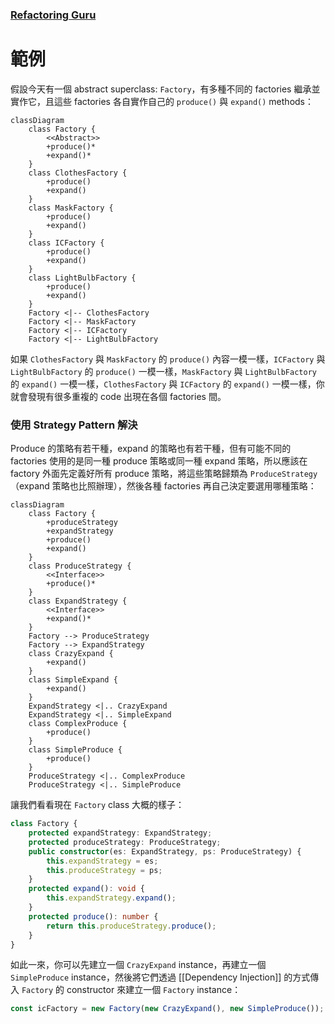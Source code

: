 ### [Refactoring Guru](https://refactoring.guru/design-patterns/strategy)

# 範例

假設今天有一個 abstract superclass: `Factory`，有多種不同的 factories 繼承並實作它，且這些 factories 各自實作自己的 `produce()` 與 `expand()` methods：

```mermaid
classDiagram
    class Factory {
        <<Abstract>>
        +produce()*
        +expand()*
    }
    class ClothesFactory {
        +produce()
        +expand()
    }
    class MaskFactory {
        +produce()
        +expand()
    }
    class ICFactory {
        +produce()
        +expand()
    }
    class LightBulbFactory {
        +produce()
        +expand()
    }
    Factory <|-- ClothesFactory
    Factory <|-- MaskFactory
    Factory <|-- ICFactory
    Factory <|-- LightBulbFactory
```

如果 `ClothesFactory` 與 `MaskFactory` 的 `produce()` 內容一模一樣，`ICFactory` 與 `LightBulbFactory` 的 `produce()` 一模一樣，`MaskFactory` 與 `LightBulbFactory` 的 `expand()` 一模一樣，`ClothesFactory` 與 `ICFactory` 的 `expand()` 一模一樣，你就會發現有很多重複的 code 出現在各個 factories 間。

### 使用 Strategy Pattern 解決

Produce 的策略有若干種，expand 的策略也有若干種，但有可能不同的 factories 使用的是同一種 produce 策略或同一種 expand 策略，所以應該在 factory 外面先定義好所有 produce 策略，將這些策略歸類為 `ProduceStrategy`（expand 策略也比照辦理），然後各種 factories 再自己決定要選用哪種策略：

```mermaid
classDiagram
    class Factory {
        +produceStrategy
        +expandStrategy
        +produce()
        +expand()
    }
    class ProduceStrategy {
        <<Interface>>
        +produce()*
    }
    class ExpandStrategy {
        <<Interface>>
        +expand()*
    }
    Factory --> ProduceStrategy
    Factory --> ExpandStrategy
    class CrazyExpand {
        +expand()
    }
    class SimpleExpand {
        +expand()
    }
    ExpandStrategy <|.. CrazyExpand
    ExpandStrategy <|.. SimpleExpand
    class ComplexProduce {
        +produce()
    }
    class SimpleProduce {
        +produce()
    }
    ProduceStrategy <|.. ComplexProduce
    ProduceStrategy <|.. SimpleProduce
```

讓我們看看現在 `Factory` class 大概的樣子：

```TypeScript
class Factory {
    protected expandStrategy: ExpandStrategy;
    protected produceStrategy: ProduceStrategy;
    public constructor(es: ExpandStrategy, ps: ProduceStrategy) {
        this.expandStrategy = es;
        this.produceStrategy = ps;
    }
    protected expand(): void {
        this.expandStrategy.expand();
    }
    protected produce(): number {
        return this.produceStrategy.produce();
    }
}
```

如此一來，你可以先建立一個 `CrazyExpand` instance，再建立一個 `SimpleProduce` instance，然後將它們透過 [[Dependency Injection]] 的方式傳入 `Factory` 的 constructor 來建立一個 `Factory` instance：

```TypeScript
const icFactory = new Factory(new CrazyExpand(), new SimpleProduce());
```
